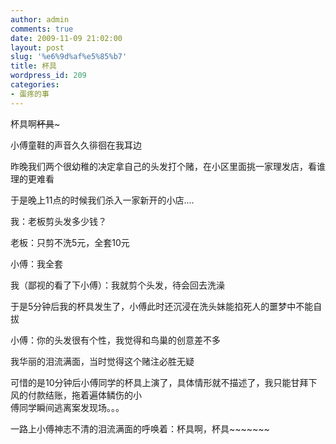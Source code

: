 ```yaml
---
author: admin
comments: true
date: 2009-11-09 21:02:00
layout: post
slug: '%e6%9d%af%e5%85%b7'
title: 杯具
wordpress_id: 209
categories:
- 蛋疼的事
---
```


杯具啊~~杯具~~~  
  
小傅童鞋的声音久久徘徊在我耳边  
  
昨晚我们两个很幼稚的决定拿自己的头发打个赌，在小区里面挑一家理发店，看谁理的更难看  
  
于是晚上11点的时候我们杀入一家新开的小店....  
  
我：老板剪头发多少钱？  
  
老板：只剪不洗5元，全套10元  
  
小傅：我全套  
  
我（鄙视的看了下小傅）：我就剪个头发，待会回去洗澡  
  
于是5分钟后我的杯具发生了，小傅此时还沉浸在洗头妹能掐死人的噩梦中不能自拔  
  
小傅：你的头发很有个性，我觉得和鸟巢的创意差不多  
  
我华丽的泪流满面，当时觉得这个赌注必胜无疑  
  
可惜的是10分钟后小傅同学的杯具上演了，具体情形就不描述了，我只能甘拜下风的付款结账，拖着遍体鳞伤的小  
傅同学瞬间逃离案发现场。。。  
  
一路上小傅神志不清的泪流满面的呼唤着：杯具啊，杯具~~~~~~~  

